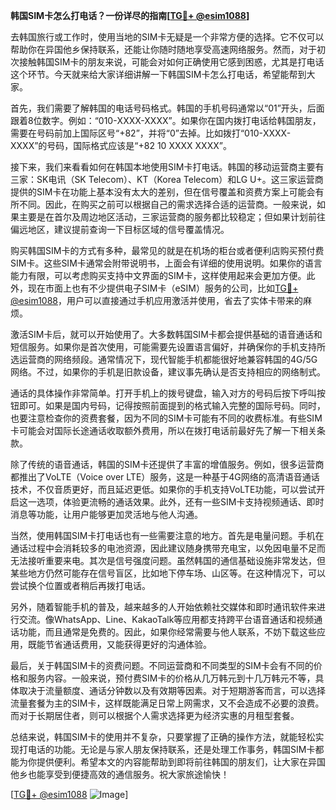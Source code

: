 **韩国SIM卡怎么打电话？一份详尽的指南[[TG💪+ @esim1088](https://t.me/s/esim1088)]**

去韩国旅行或工作时，使用当地的SIM卡无疑是一个非常方便的选择。它不仅可以帮助你在异国他乡保持联系，还能让你随时随地享受高速网络服务。然而，对于初次接触韩国SIM卡的朋友来说，可能会对如何正确使用它感到困惑，尤其是打电话这个环节。今天就来给大家详细讲解一下韩国SIM卡怎么打电话，希望能帮到大家。

首先，我们需要了解韩国的电话号码格式。韩国的手机号码通常以“01”开头，后面跟着8位数字。例如：“010-XXXX-XXXX”。如果你在国内拨打电话给韩国朋友，需要在号码前加上国际区号“+82”，并将“0”去掉。比如拨打“010-XXXX-XXXX”的号码，国际格式应该是“+82 10 XXXX XXXX”。

接下来，我们来看看如何在韩国本地使用SIM卡打电话。韩国的移动运营商主要有三家：SK电讯（SK Telecom）、KT（Korea Telecom）和LG U+。这三家运营商提供的SIM卡在功能上基本没有太大的差别，但在信号覆盖和资费方案上可能会有所不同。因此，在购买之前可以根据自己的需求选择合适的运营商。一般来说，如果主要是在首尔及周边地区活动，三家运营商的服务都比较稳定；但如果计划前往偏远地区，建议提前查询一下目标区域的信号覆盖情况。

购买韩国SIM卡的方式有多种，最常见的就是在机场的柜台或者便利店购买预付费SIM卡。这些SIM卡通常会附带说明书，上面会有详细的使用说明。如果你的语言能力有限，可以考虑购买支持中文界面的SIM卡，这样使用起来会更加方便。此外，现在市面上也有不少提供电子SIM卡（eSIM）服务的公司，比如[TG💪+ @esim1088](https://t.me/s/esim1088)，用户可以直接通过手机应用激活并使用，省去了实体卡带来的麻烦。

激活SIM卡后，就可以开始使用了。大多数韩国SIM卡都会提供基础的语音通话和短信服务。如果你是首次使用，可能需要先设置语言偏好，并确保你的手机支持所选运营商的网络频段。通常情况下，现代智能手机都能很好地兼容韩国的4G/5G网络。不过，如果你的手机是旧款设备，建议事先确认是否支持相应的网络制式。

通话的具体操作非常简单。打开手机上的拨号键盘，输入对方的号码后按下呼叫按钮即可。如果是国内号码，记得按照前面提到的格式输入完整的国际号码。同时，也要注意检查你的资费套餐，因为不同的SIM卡可能有不同的收费标准。有些SIM卡可能会对国际长途通话收取额外费用，所以在拨打电话前最好先了解一下相关条款。

除了传统的语音通话，韩国的SIM卡还提供了丰富的增值服务。例如，很多运营商都推出了VoLTE（Voice over LTE）服务，这是一种基于4G网络的高清语音通话技术，不仅音质更好，而且延迟更低。如果你的手机支持VoLTE功能，可以尝试开启这一选项，体验更流畅的通话效果。此外，还有一些SIM卡支持视频通话、即时消息等功能，让用户能够更加灵活地与他人沟通。

当然，使用韩国SIM卡打电话也有一些需要注意的地方。首先是电量问题。手机在通话过程中会消耗较多的电池资源，因此建议随身携带充电宝，以免因电量不足而无法接听重要来电。其次是信号强度问题。虽然韩国的通信基础设施非常发达，但某些地方仍然可能存在信号盲区，比如地下停车场、山区等。在这种情况下，可以尝试换个位置或者稍后再拨打电话。

另外，随着智能手机的普及，越来越多的人开始依赖社交媒体和即时通讯软件来进行交流。像WhatsApp、Line、KakaoTalk等应用都支持跨平台语音通话和视频通话功能，而且通常是免费的。因此，如果你经常需要与他人联系，不妨下载这些应用，既能节省通话费用，又能获得更好的沟通体验。

最后，关于韩国SIM卡的资费问题。不同运营商和不同类型的SIM卡会有不同的价格和服务内容。一般来说，预付费SIM卡的价格从几万韩元到十几万韩元不等，具体取决于流量额度、通话分钟数以及有效期等因素。对于短期游客而言，可以选择流量套餐为主的SIM卡，这样既能满足日常上网需求，又不会造成不必要的浪费。而对于长期居住者，则可以根据个人需求选择更为经济实惠的月租型套餐。

总结来说，韩国SIM卡的使用并不复杂，只要掌握了正确的操作方法，就能轻松实现打电话的功能。无论是与家人朋友保持联系，还是处理工作事务，韩国SIM卡都能为你提供便利。希望本文的内容能帮助到即将前往韩国的朋友们，让大家在异国他乡也能享受到便捷高效的通信服务。祝大家旅途愉快！

[[TG💪+ @esim1088](https://t.me/s/esim1088) ![Image](https://i.postimg.cc/4NQfJmqS/Snipaste-2025-05-13-00-14-12.png)]